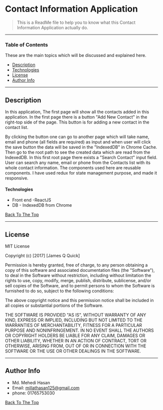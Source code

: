 # Contact Information Application


> This is a ReadMe file to help you to know what this Contact Information Application actually do.

---

### Table of Contents
These are the main topics which will be discussed and explained here.

- [Description](#description)
- [Technologies](#technologies)
- [License](#license)
- [Author Info](#author-info)

---

## Description

In this application, 
The first page will show all the contacts added in this application. In the first page there is a button "Add New Contact" in the right-top side of the page. This button is for adding a new contact in the contact list. 

By clicking the button one can go to another page which will take name, email and phone (all fields are required) as input and when user will click the save button the data will be saved in the "IndexedDB" in Chrome Cache.
Then go to the root path to see the created data which are read from the IndexedDB. In this first root page there exists a "Search Contact" input field. User can search any name, email or phone from the Contacts list with its whole contact information. The components used here are reusable components. I have used redux for state management purpose, and made it responsive.

#### Technologies

- Front end -ReactJS
- DB - IndexedDB from Chrome

[Back To The Top](#contact-information-application)

---

## License

MIT License

Copyright (c) [2017] [James Q Quick]

Permission is hereby granted, free of charge, to any person obtaining a copy
of this software and associated documentation files (the "Software"), to deal
in the Software without restriction, including without limitation the rights
to use, copy, modify, merge, publish, distribute, sublicense, and/or sell
copies of the Software, and to permit persons to whom the Software is
furnished to do so, subject to the following conditions:

The above copyright notice and this permission notice shall be included in all
copies or substantial portions of the Software.

THE SOFTWARE IS PROVIDED "AS IS", WITHOUT WARRANTY OF ANY KIND, EXPRESS OR
IMPLIED, INCLUDING BUT NOT LIMITED TO THE WARRANTIES OF MERCHANTABILITY,
FITNESS FOR A PARTICULAR PURPOSE AND NONINFRINGEMENT. IN NO EVENT SHALL THE
AUTHORS OR COPYRIGHT HOLDERS BE LIABLE FOR ANY CLAIM, DAMAGES OR OTHER
LIABILITY, WHETHER IN AN ACTION OF CONTRACT, TORT OR OTHERWISE, ARISING FROM,
OUT OF OR IN CONNECTION WITH THE SOFTWARE OR THE USE OR OTHER DEALINGS IN THE
SOFTWARE.

---

## Author Info

- Md. Mehedi Hasan
- Email: millathasan125@gmail.com
- phone: 01765753030

[Back To The Top](#contact-information-application)